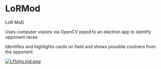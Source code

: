 # LoRMod
LoR MoD

Uses computer visions via OpenCV piped to an electron app to identify opponent races

Identifies and highlights cards on field and shows possible coutners from the opponent

[![Lf1xhg.md.png](https://iili.io/Lf1xhg.md.png)](https://freeimage.host/i/Lf1xhg)

